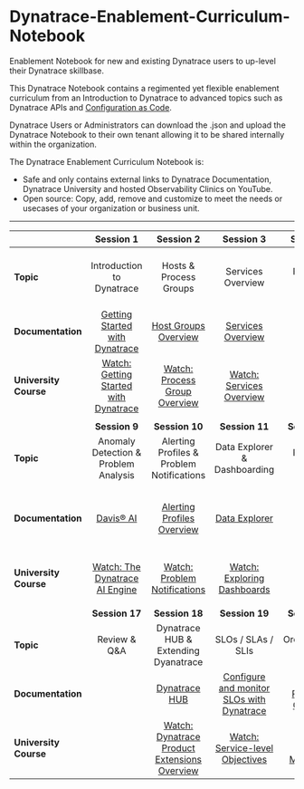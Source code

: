 # Dynatrace-Enablement-Curriculum-Notebook

Enablement Notebook for new and existing Dynatrace users to up-level their Dynatrace skillbase.

This Dynatrace Notebook contains a regimented yet flexible enablement curriculum from an Introduction to Dynatrace to advanced topics such as Dynatrace APIs and [Configuration as Code](https://github.com/Dynatrace/dynatrace-configuration-as-code).

Dynatrace Users or Administrators can download the .json and upload the Dynatrace Notebook to their own tenant allowing it to be shared internally within the organization.

The Dynatrace Enablement Curriculum Notebook is:
- Safe and only contains external links to Dynatrace Documentation, Dynatrace University and hosted Observability Clinics on YouTube.
- Open source: Copy, add, remove and customize to meet the needs or usecases of your organization or business unit.

---

|                       |                                                         **Session 1**                                                         |                                                                            **Session 2**                                                                           |                                                                           **Session 3**                                                                           |                                                       **Session 4**                                                      |                                                           **Session 5**                                                           |                                                                **Session 6**                                                               |                                                         **Session 7**                                                        |                                               **Session 8**                                              |
|-----------------------|:-----------------------------------------------------------------------------------------------------------------------------:|:------------------------------------------------------------------------------------------------------------------------------------------------------------------:|:-----------------------------------------------------------------------------------------------------------------------------------------------------------------:|:------------------------------------------------------------------------------------------------------------------------:|:---------------------------------------------------------------------------------------------------------------------------------:|:------------------------------------------------------------------------------------------------------------------------------------------:|:----------------------------------------------------------------------------------------------------------------------------:|:--------------------------------------------------------------------------------------------------------:|
| **Topic**             | Introduction to Dynatrace                                                                                                     | Hosts & Process Groups                                                                                                                                             | Services Overview                                                                                                                                                 | Review & Q&A                                                                                                             | RUM Overview                                                                                                                      | User Sessions, USQL, Session Replay                                                                                                        | Synthetics                                                                                                                   | Review & Q&A                                                                                             |
| **Documentation**     | [Getting Started with Dynatrace](https://docs.dynatrace.com/docs/get-started)                                                 | [Host Groups Overview](https://docs.dynatrace.com/docs/platform-modules/infrastructure-monitoring/hosts/configuration/organize-your-environment-using-host-groups) | [Services Overview](https://docs.dynatrace.com/docs/platform-modules/applications-and-microservices/services)                                                     |                                                                                                                          | [Applications Overview](https://docs.dynatrace.com/docs/platform-modules/digital-experience/rum-concepts/applications)            | [Real User Monitoring](https://docs.dynatrace.com/docs/platform-modules/digital-experience/rum-concepts/rum-overview#real-user-monitoring) | [Synthetic Monitoring](https://docs.dynatrace.com/docs/platform-modules/digital-experience/synthetic-monitoring)             |                                                                                                          |
| **University Course** | [Watch: Getting Started with Dynatrace](https://university.dynatrace.com/ondemand/course/40091?content=content&section=40092) | [Watch: Process Group Overview]( https://university.dynatrace.com/ondemand/course/21818/video/22185?content=overview&section=26866)                                | [Watch: Services Overview](https://university.dynatrace.com/ondemand/course/21818/video/22288?content=overview&section=26862)                                     |                                                                                                                          | [Watch: Applications Overview](https://university.dynatrace.com/ondemand/course/21818/video/22187?content=overview&section=23611) | [Watch: Digital Experience](https://university.dynatrace.com/ondemand/course/22595?content=content&section=22596)                          | [Watch: Synthetic Monitoring Overview](https://university.dynatrace.com/ondemand/course/22595?content=content&section=26994) |                                                                                                          |
|                       |                                                                                                                               |                                                                                                                                                                    |                                                                                                                                                                   |                                                                                                                          |                                                                                                                                   |                                                                                                                                            |                                                                                                                              |                                                                                                          |
|                       | **Session 9**                                                                                                                 | **Session 10**                                                                                                                                                     | **Session 11**                                                                                                                                                    | **Session 12**                                                                                                           | **Session 13**                                                                                                                    | **Session 14**                                                                                                                             | **Session 15**                                                                                                               | **Session 16**                                                                                           |
| **Topic**             | Anomaly Detection & Problem Analysis                                                                                          | Alerting Profiles & Problem Notifications                                                                                                                          | Data Explorer & Dashboarding                                                                                                                                      | Review & Q&A                                                                                                             | Latest Dynatrace Platform Overview                                                                                                | DQL                                                                                                                                        | Notebooks                                                                                                                    | Workflows                                                                                                |
| **Documentation**     | [Davis® AI]( https://docs.dynatrace.com/docs/platform/davis-ai)                                                               | [Alerting Profiles Overview](https://docs.dynatrace.com/docs/observe-and-explore/notifications-and-alerting/alerting-profiles)                                     | [Data Explorer](https://docs.dynatrace.com/docs/observe-and-explore/explorer)                                                                                     |                                                                                                                          | [Dynatrace SaaS release notes version 1.265](https://docs.dynatrace.com/docs/whats-new/release-notes/saas/sprint-265)             | [How to use DQL Queries](https://docs.dynatrace.com/docs/platform/grail/dynatrace-query-language/dql-guide)                                | [Notebooks](https://docs.dynatrace.com/docs/observe-and-explore/notebook)                                                    | [Introduction to Workflows](https://docs.dynatrace.com/docs/platform-modules/cloud-automation/workflows) |
| **University Course** | [Watch: The Dynatrace AI Engine](https://university.dynatrace.com/ondemand/course/40960?content=content&section=40963)        | [Watch: Problem Notifications](https://university.dynatrace.com/ondemand/video/23061?content=overview)                                                             | [Watch: Exploring Dashboards](https://university.dynatrace.com/ondemand/course/40091?content=content&section=40109)                                               |                                                                                                                          | [Watch: Introduction to Dynatrace](https://university.dynatrace.com/ondemand/course/40091?content=content&section=40092)          | [Watch: Dynatrace Query Language](https://university.dynatrace.com/ondemand/course/39387?content=content&section=39388)                    | [Watch: Exploring Notebooks](https://university.dynatrace.com/ondemand/course/40091?content=content&section=39984)           | [Watch: Dynatrace Workflows Overview](https://video.dynatrace.com/watch/61ijGoc7hXudRXndzbnaFu)          |
|                       |                                                                                                                               |                                                                                                                                                                    |                                                                                                                                                                   |                                                                                                                          |                                                                                                                                   |                                                                                                                                            |                                                                                                                              |                                                                                                          |
|                       | **Session 17**                                                                                                                | **Session 18**                                                                                                                                                     | **Session 19**                                                                                                                                                    | **Session 20**                                                                                                           | **Session 21**                                                                                                                    | **Session 22**                                                                                                                             | **Session 23**                                                                                                               | **Session 24**                                                                                           |
| **Topic**             | Review & Q&A                                                                                                                  | Dynatrace HUB & Extending Dyanatrace                                                                                                                               | SLOs / SLAs / SLIs                                                                                                                                                | Orchestration Tooling                                                                                                    | Review & Q&A                                                                                                                      | Dynatrace API                                                                                                                              | Monaco & Configuration as Code                                                                                               | Final Review & Q&A                                                                                       |
| **Documentation**     |                                                                                                                               | [Dynatrace HUB](https://docs.dynatrace.com/docs/manage/hub)                                                                                                        | [Configure and monitor SLOs with Dynatrace](https://docs.dynatrace.com/docs/platform-modules/cloud-automation/service-level-objectives/configure-and-monitor-slo) | [Site Reliability Guardian](https://docs.dynatrace.com/docs/platform-modules/cloud-automation/site-reliability-guardian) |                                                                                                                                   | [Dynatrace APIs](https://docs.dynatrace.com/docs/dynatrace-api)                                                                            | [Configuration as Code](https://docs.dynatrace.com/docs/manage/configuration-as-code)                                        |                                                                                                          |
| **University Course** |                                                                                                                               | [Watch: Dynatrace Product Extensions Overview](https://university.dynatrace.com/ondemand/course/23580?content=content&section=23581)                               | [Watch: Service-level Objectives](https://university.dynatrace.com/ondemand/course/26895?content=content&section=26863)                                           | [Watch: Release Monitoring](https://university.dynatrace.com/ondemand/course/26895?content=content&section=26844)        |                                                                                                                                   | [Watch: Introduction to the Dynatrace APIs](https://university.dynatrace.com/ondemand/course/41819?content=content&section=41820)          | [Watch: Observability Clinic - Monaco 2.0](https://www.youtube.com/watch?v=blJDhHwZfp4)                                      |                                                                                                          |
